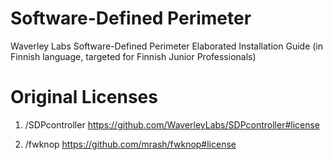 # Software-Defined Perimeter
Waverley Labs Software-Defined Perimeter Elaborated Installation Guide (in Finnish language, targeted for Finnish Junior Professionals)

# Original Licenses

1) /SDPcontroller
https://github.com/WaverleyLabs/SDPcontroller#license

2) /fwknop
https://github.com/mrash/fwknop#license
